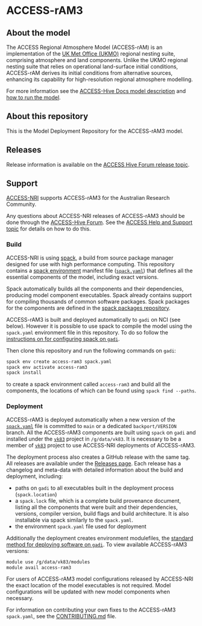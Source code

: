 # ACCESS-rAM3

## About the model

The ACCESS Regional Atmosphere Model (ACCESS-rAM) is an implementation of the [UK Met Office (UKMO)](https://www.metoffice.gov.uk/) regional nesting suite, comprising atmosphere and land components.
Unlike the UKMO regional nesting suite that relies on operational land-surface initial conditions, ACCESS-rAM derives its initial conditions from alternative sources, enhancing its capability for high-resolution regional atmosphere modelling.

For more information see the [ACCESS-Hive Docs model description](https://access-hive.org.au/models/configurations/access-ram/) and [how to run the model](https://access-hive.org.au/models/run-a-model/run-access-ram/).

## About this repository

This is the Model Deployment Repository for the ACCESS-rAM3 model. 

## Releases

Release information is available on the [ACCESS Hive Forum release topic](https://forum.access-hive.org.au/t/access-ram3-release-information/4308).



## Support

[ACCESS-NRI](https://www.access-nri.org.au) supports ACCESS-rAM3 for the Australian Research Community.

Any questions about ACCESS-NRI releases of ACCESS-rAM3 should be done through the [ACCESS-Hive Forum](https://forum.access-hive.org.au/). See the [ACCESS Help and Support topic](https://forum.access-hive.org.au/t/access-help-and-support/908) for details on how to do this.

### Build

ACCESS-NRI is using [spack](https://spack.io), a build from source package manager designed for use with high performance computing. This repository contains a [spack environment](https://spack.readthedocs.io/en/latest/environments.html) manifest file ([`spack.yaml`](./spack.yaml)) that defines all the essential components of the model, including exact versions.

Spack automatically builds all the components and their dependencies, producing model component executables. Spack already contains support for compiling thousands of common software packages. Spack packages for the components are defined in the [spack packages repository](https://github.com/ACCESS-NRI/spack_packages/).

ACCESS-rAM3 is built and deployed automatically to `gadi` on NCI (see below). However it is possible to use spack to compile the model using the `spack.yaml` environment file in this repository. To do so follow the [instructions on for configuring spack on `gadi`]([https://forum.access-hive.org.au/t/how-to-build-access-om2-on-gadi/1545](https://access-hive.org.au/getting_started/spack/)).

Then clone this repository and run the following commands on `gadi`:

```bash
spack env create access-ram3 spack.yaml
spack env activate access-ram3
spack install
```

to create a spack environment called `access-ram3` and build all the components, the locations of which can be found using `spack find --paths`.

### Deployment

ACCESS-rAM3 is deployed automatically when a new version of the [`spack.yaml`](./spack.yaml) file is committed to `main` or a dedicated `backport/VERSION` branch. All the ACCESS-rAM3 components are built using `spack` on `gadi` and installed under the [`vk83`](https://my.nci.org.au/mancini/project/vk83) project in `/g/data/vk83`. It is necessary to be a member of [`vk83`](https://my.nci.org.au/mancini/project/vk83) project to use ACCESS-NRI deployments of ACCESS-rAM3.

The deployment process also creates a GitHub release with the same tag. All releases are available under the [Releases page](https://github.com/ACCESS-NRI/ACCESS-rAM3/releases). Each release has a changelog and meta-data with detailed information about the build and deployment, including:

- paths on `gadi` to all executables built in the deployment process (`spack.location`)
- a `spack.lock` file, which is a complete build provenance document, listing all the components that were built and their dependencies, versions, compiler version, build flags and build architecture. It is also installable via spack similarly to the `spack.yaml`. 
- the environment `spack.yaml` file used for deployment

Additionally the deployment creates environment modulefiles, the [standard method for deploying software on `gadi`](https://opus.nci.org.au/display/Help/Environment+Modules). To view available ACCESS-rAM3 versions:

```bash
module use /g/data/vk83/modules
module avail access-ram3
```

For users of ACCESS-rAM3 model configurations released by ACCESS-NRI the exact location of the model executables is not required. Model configurations will be updated with new model components when necessary.

For information on contributing your own fixes to the ACCESS-rAM3 `spack.yaml`, see the [CONTRIBUTING.md](./CONTRIBUTING.md) file.

